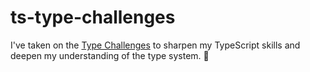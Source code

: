 # ts-type-challenges
<p>I've taken on the <a href="https://github.com/type-challenges/type-challenges">Type Challenges</a> to sharpen my TypeScript skills and deepen my understanding of the type system. 🚀</p>
